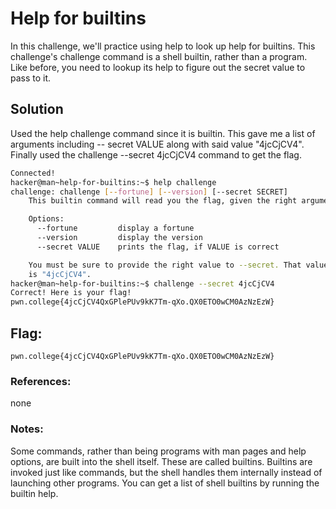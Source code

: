 # Help for builtins
In this challenge, we'll practice using help to look up help for builtins. This challenge's challenge command is a shell builtin, rather than a program. Like before, you need to lookup its help to figure out the secret value to pass to it.

## Solution
Used the help challenge command since it is builtin. This gave me a list of arguments including -- secret VALUE along with said value "4jcCjCV4". Finally used the challenge --secret 4jcCjCV4 command to get the flag.

```sh
Connected!
hacker@man~help-for-builtins:~$ help challenge
challenge: challenge [--fortune] [--version] [--secret SECRET]
    This builtin command will read you the flag, given the right arguments!

    Options:
      --fortune         display a fortune
      --version         display the version
      --secret VALUE    prints the flag, if VALUE is correct

    You must be sure to provide the right value to --secret. That value
    is "4jcCjCV4".
hacker@man~help-for-builtins:~$ challenge --secret 4jcCjCV4
Correct! Here is your flag!
pwn.college{4jcCjCV4QxGPlePUv9kK7Tm-qXo.QX0ETO0wCM0AzNzEzW}
```

## Flag: 

```
pwn.college{4jcCjCV4QxGPlePUv9kK7Tm-qXo.QX0ETO0wCM0AzNzEzW}
```

### References:
none

### Notes:
Some commands, rather than being programs with man pages and help options, are built into the shell itself. These are called builtins. Builtins are invoked just like commands, but the shell handles them internally instead of launching other programs. You can get a list of shell builtins by running the builtin help.
